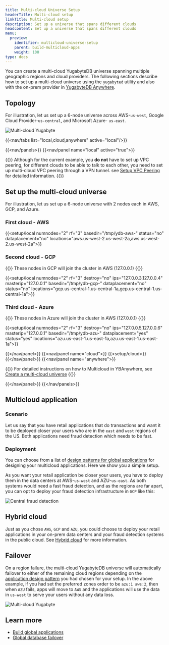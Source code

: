 ```yaml
---
title: Multi-cloud Universe Setup
headerTitle: Multi-cloud setup
linkTitle: Multi-cloud setup
description: Set up a universe that spans different clouds
headcontent: Set up a universe that spans different clouds
menu:
  preview:
    identifier: multicloud-universe-setup
    parent: build-multicloud-apps
    weight: 100
type: docs
---
```


You can create a multi-cloud YugabyteDB universe spanning multiple geographic regions and cloud providers. The following sections describe how to set up a multi-cloud universe using the `yugabyted` utility and also with the on-prem provider in [YugabyteDB Anywhere](../../../yugabyte-platform/create-deployments/create-universe-multi-cloud/).

## Topology

For illustration, let us set up a 6-node universe across AWS-`us-west`, Google Cloud Provider-`us-central`, and Microsoft Azure- `us-east`.

![Multi-cloud Yugabyte](/images/develop/multicloud/multicloud-topology.png)

<!-- begin: nav tabs -->
{{<nav/tabs list="local,cloud,anywhere" active="local"/>}}

{{<nav/panels>}}
{{<nav/panel name="local" active="true">}}
<!-- BEGIN: local cluster setup instructions -->

{{<warning title="VPC peering">}}
Although for the current example, you **do not** have to set up VPC peering, for different clouds to be able to talk to each other, you need to set up multi-cloud VPC peering through a VPN tunnel. see [Setup VPC Peering](../../../yugabyte-platform/create-deployments/create-universe-multi-cloud/#set-up-vpc-peering) for detailed information.
{{</warning>}}

## Set up the multi-cloud universe

For illustration, let us set up a 6-node universe with 2 nodes each in AWS, GCP, and Azure.

### First cloud - AWS

{{<setup/local
    numnodes="2"
    rf="3"
    basedir="/tmp/ydb-aws-"
    status="no"
    dataplacement="no"
    locations="aws.us-west-2.us-west-2a,aws.us-west-2.us-west-2a">}}

### Second cloud - GCP

{{<note title="Note">}} These nodes in GCP will join the cluster in AWS (127.0.0.1) {{</note>}}

{{<setup/local
    numnodes="2"
    rf="3"
    destroy="no"
    ips="127.0.0.3,127.0.0.4"
    masterip="127.0.0.1"
    basedir="/tmp/ydb-gcp-"
    dataplacement="no"
    status="no"
    locations="gcp.us-central-1.us-central-1a,gcp.us-central-1.us-central-1a">}}

### Third cloud - Azure

{{<note title="Note">}} These nodes in Azure will join the cluster in AWS (127.0.0.1) {{</note>}}

{{<setup/local
    numnodes="2"
    rf="3"
    destroy="no"
    ips="127.0.0.5,127.0.0.6"
    masterip="127.0.0.1"
    basedir="/tmp/ydb-azu-"
    dataplacement="yes"
    status="yes"
    locations="azu.us-east-1.us-east-1a,azu.us-east-1.us-east-1a">}}

<!--
## Destroy the universe

After exploring the multi-cloud setup locally, you can destroy the cluster using the following command

```bash
for node in {aws,gcp,azu}-{1,2} ; do ./bin/yugabyted destroy --base_dir=/tmp/ydb-${node} ; done
```
-->

<!-- END: local cluster setup instructions -->
{{</nav/panel>}}
{{<nav/panel name="cloud">}} {{<setup/cloud>}} {{</nav/panel>}}
{{<nav/panel name="anywhere">}}

{{<note>}}
For detailed instructions on how to Multicloud in YBAnywhere, see [Create a multi-cloud universe](../../../yugabyte-platform/create-deployments/create-universe-multi-cloud/)
{{</note>}}

<!-- END: YBA cluster setup instructions -->
{{</nav/panel>}}
{{</nav/panels>}}
<!-- end: nav tabs -->

## Multicloud application

### Scenario

Let us say that you have retail applications that do transactions and want it to be deployed closer your users who are in the `east` and `west` regions of the US. Both applications need fraud detection which needs to be fast.

### Deployment

You can choose from a list of [design patterns for global applications](../build-global-apps/) for designing your multicloud applications. Here we show you a simple setup.

As you want your retail application be closer your users, you have to deploy them in the data centers at AWS-`us-west` and AZU-`us-east`. As both systems would need a fast fraud detection, and as the regions are far apart, you can opt to deploy your fraud detection infrastructure in `GCP` like this:

![Central fraud detection](/images/develop/multicloud/multicloud-fraud-detection.png)

## Hybrid cloud

Just as you chose `AWS`, `GCP` and `AZU`, you could choose to deploy your retail applications in your on-prem data centers and your fraud detection systems in the public cloud. See [Hybrid cloud](./hybrid-cloud) for more information.

## Failover

On a region failure, the multi-cloud YugabyteDB universe will automatically failover to either of the remaining cloud regions depending on the [application design pattern](../../build-global-apps/) you had chosen for your setup. In the above example, if you had set the preferred zones order to be `azu:1 aws:2`, then when `AZU` fails, apps will move to `AWS` and the applications will use the data in `us-west` to serve your users without any data loss.

![Multi-cloud Yugabyte](/images/develop/multicloud/multicloud-failover.png)

## Learn more

- [Build global applications](../../build-global-apps/)
- [Global database failover](../../build-global-apps/global-database#failover)
